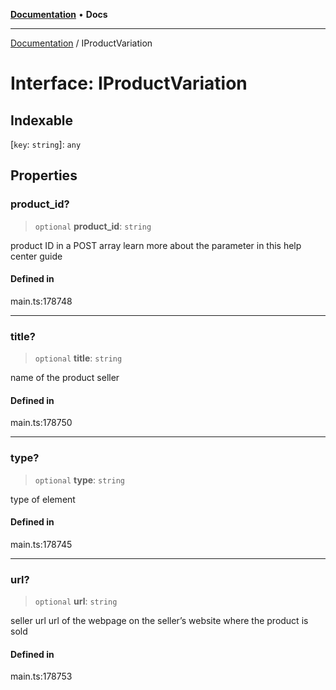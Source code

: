 [**Documentation**](../README.md) • **Docs**

***

[Documentation](../globals.md) / IProductVariation

# Interface: IProductVariation

## Indexable

 \[`key`: `string`\]: `any`

## Properties

### product\_id?

> `optional` **product\_id**: `string`

product ID in a POST array
learn more about the parameter in this help center guide

#### Defined in

main.ts:178748

***

### title?

> `optional` **title**: `string`

name of the product seller

#### Defined in

main.ts:178750

***

### type?

> `optional` **type**: `string`

type of element

#### Defined in

main.ts:178745

***

### url?

> `optional` **url**: `string`

seller url
url of the webpage on the seller’s website where the product is sold

#### Defined in

main.ts:178753
